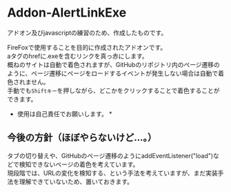 # Addon-AlertLinkExe
アドオン及びjavascriptの練習のため、作成したものです。  
  
FireFoxで使用することを目的に作成されたアドオンです。  
aタグのhrefに.exeを含むリンクを真っ赤にします。  
概ねのサイトは自動で着色されますが、GitHubのリポジトリ内のページ遷移のように、ページ遷移にページをロードするイベントが発生しない場合は自動で着色されません。  
手動でも``Shiftキー``を押しながら、どこかをクリックすることで着色することができます。  

* 使用は自己責任でお願いします。 *

## 今後の方針（ほぼやらないけど…。）
タブの切り替えや、GitHubのページ遷移のようにaddEventListener("load")などで検知できないページの着色を考えています。  
現段階では、URLの変化を検知する、という手法を考えていますが、まだ実装手法を理解できていないため、置いておきます。
